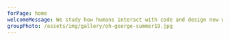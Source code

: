 ```yaml
---
forPage: home
welcomeMessage: We study how humans interact with code and design new ways to build software. I work at the intersection of software engineering and human-computer interaction.
groupPhoto: /assets/img/gallery/oh-george-summer19.jpg
---
```

